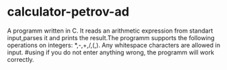 # calculator-petrov-ad
A programm written in C. It reads an arithmetic expression from standart input,parses it and prints the result.The programm supports the following operations on integers: *,-,+,/,(,). Any whitespace characters are allowed in input.
#using
if you do not enter anything wrong, the programm will work correctly.
